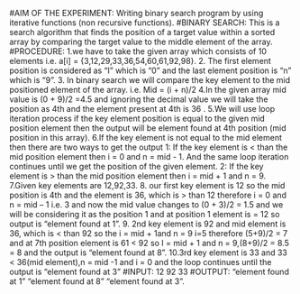 #AIM OF THE EXPERIMENT: Writing binary search program by using iterative functions (non recursive functions).
#BINARY SEARCH: This is a search algorithm that finds the position of a target value within a sorted array by comparing the target value to the middle element of the array.
#PROCEDURE:
1.we have to take the given array which consists of 10 elements i.e. a[i] = {3,12,29,33,36,54,60,61,92,98}.
2. The first element position is considered as “I” which is “0” and the last element position is “n” which is “9”.
3. In binary search we will compare the key element to the mid positioned element of the array.
  i.e. Mid = (i + n)/2
4.In the given array mid value is (0 + 9)/2 =4.5 and ignoring the decimal value we will take the position as 4th and the element present at 4th is 36 .
5.We will use loop iteration process if the key element position is equal to the given mid position element then the output will be element found at 4th position (mid position in this array).
6.If the key element is not equal to the mid element then there are two ways to get the output
        1: If the key element is < than the mid position element then      i = 0 and n = mid - 1. And the same loop iteration continues until we get the position of the given element.
        2: If the key element is > than the mid position element then i = mid + 1 and n = 9.
7.Given key elements are 12,92,33.
8. our first key element is 12 so the mid position is 4th and the element is 36, which is > than 12 therefore i = 0 and n = mid – 1 i.e. 3 and now the mid value changes to (0 + 3)/2 = 1.5 and we will be considering it as the position 1 and at position 1 element is = 12 so output is “element found at 1”.
9. 2nd key element is 92 and mid element is 36, which is < than 92 so the i = mid + 1and n = 9 i=5 therefore (5+9)/2 = 7 and at 7th position element is 61 < 92 so I = mid + 1 and n = 9,(8+9)/2 = 8.5 = 8 and the output is “element found at 8”.
10.3rd key element is 33 and 33 < 36(mid element),n = mid -1 and i = 0 and the loop continues until the output is “element found at 3”
#INPUT:
12 92 33
#OUTPUT:
“element found at 1”
“element found at 8”
“element found at 3”.      


